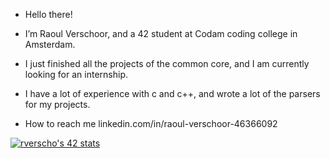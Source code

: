 - Hello there!

- I’m Raoul Verschoor, and a 42 student at Codam coding college in Amsterdam.
 
- I just finished all the projects of the common core, and I am currently looking for an internship.
 
- I have a lot of experience with c and c++, and wrote a lot of the parsers for my projects.

- How to reach me linkedin.com/in/raoul-verschoor-46366092


[![rverscho's 42 stats](https://badge42.vercel.app/api/v2/clbavmlx500260flgkhuigaoh/stats?cursusId=21&coalitionId=60)](https://github.com/JaeSeoKim/badge42)
<!---
Raoulv48/Raoulv48 is a ✨ special ✨ repository because its `README.md` (this file) appears on your GitHub profile.
You can click the Preview link to take a look at your changes.
--->
